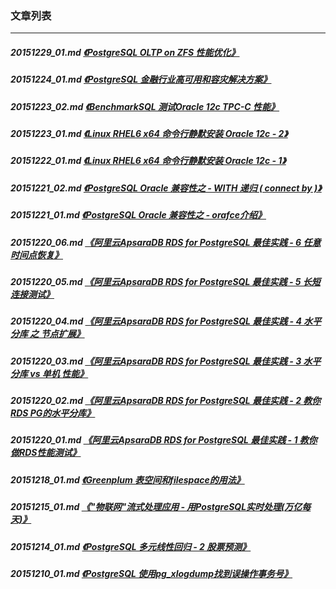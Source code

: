 ### 文章列表  
----  
##### 20151229_01.md   [《PostgreSQL OLTP on ZFS 性能优化》](20151229_01.md)  
##### 20151224_01.md   [《PostgreSQL 金融行业高可用和容灾解决方案》](20151224_01.md)  
##### 20151223_02.md   [《BenchmarkSQL 测试Oracle 12c TPC-C 性能》](20151223_02.md)  
##### 20151223_01.md   [《Linux RHEL6 x64 命令行静默安装 Oracle 12c - 2》](20151223_01.md)  
##### 20151222_01.md   [《Linux RHEL6 x64 命令行静默安装 Oracle 12c - 1》](20151222_01.md)  
##### 20151221_02.md   [《PostgreSQL Oracle 兼容性之 - WITH 递归 ( connect by )》](20151221_02.md)  
##### 20151221_01.md   [《PostgreSQL Oracle 兼容性之 - orafce介绍》](20151221_01.md)  
##### 20151220_06.md   [《阿里云ApsaraDB RDS for PostgreSQL 最佳实践 - 6 任意时间点恢复》](20151220_06.md)  
##### 20151220_05.md   [《阿里云ApsaraDB RDS for PostgreSQL 最佳实践 - 5 长短连接测试》](20151220_05.md)  
##### 20151220_04.md   [《阿里云ApsaraDB RDS for PostgreSQL 最佳实践 - 4 水平分库 之 节点扩展》](20151220_04.md)  
##### 20151220_03.md   [《阿里云ApsaraDB RDS for PostgreSQL 最佳实践 - 3 水平分库 vs 单机 性能》](20151220_03.md)  
##### 20151220_02.md   [《阿里云ApsaraDB RDS for PostgreSQL 最佳实践 - 2 教你RDS PG的水平分库》](20151220_02.md)  
##### 20151220_01.md   [《阿里云ApsaraDB RDS for PostgreSQL 最佳实践 - 1 教你做RDS性能测试》](20151220_01.md)  
##### 20151218_01.md   [《Greenplum 表空间和filespace的用法》](20151218_01.md)  
##### 20151215_01.md   [《"物联网"流式处理应用 - 用PostgreSQL实时处理(万亿每天)》](20151215_01.md)  
##### 20151214_01.md   [《PostgreSQL 多元线性回归 - 2 股票预测》](20151214_01.md)  
##### 20151210_01.md   [《PostgreSQL 使用pg_xlogdump找到误操作事务号》](20151210_01.md)  
